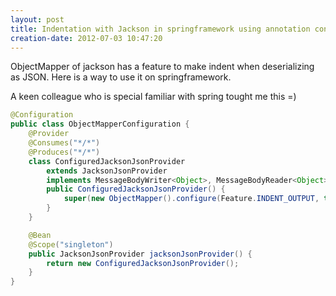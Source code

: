 ```yaml
---
layout: post
title: Indentation with Jackson in springframework using annotation configuration
creation-date: 2012-07-03 10:47:20
---
```

ObjectMapper of jackson has a feature to make indent when deserializing as JSON.
Here is a way to use it on springframework.

A keen colleague who is special familiar with spring tought me this =)

```java
@Configuration
public class ObjectMapperConfiguration {
    @Provider
    @Consumes("*/*")
    @Produces("*/*")
    class ConfiguredJacksonJsonProvider
        extends JacksonJsonProvider
        implements MessageBodyWriter<Object>, MessageBodyReader<Object> {
        public ConfiguredJacksonJsonProvider() {
            super(new ObjectMapper().configure(Feature.INDENT_OUTPUT, true));
        }
    }

    @Bean
    @Scope("singleton")
    public JacksonJsonProvider jacksonJsonProvider() {
        return new ConfiguredJacksonJsonProvider();
    }
}
```
